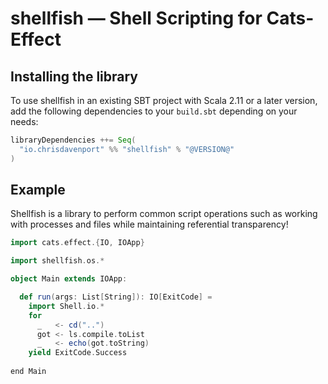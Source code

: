 # shellfish — Shell Scripting for Cats-Effect

## Installing the library

To use shellfish in an existing SBT project with Scala 2.11 or a later version, add the following dependencies to your
`build.sbt` depending on your needs:

```scala
libraryDependencies ++= Seq(
  "io.chrisdavenport" %% "shellfish" % "@VERSION@"
)
```

## Example
Shellfish is a library to perform common script operations such as working with processes and files while maintaining referential transparency! 

```scala 3 mdoc:reset
import cats.effect.{IO, IOApp}

import shellfish.os.* 

object Main extends IOApp: 

  def run(args: List[String]): IO[ExitCode] = 
    import Shell.io.*
    for
      _   <- cd("..")
      got <- ls.compile.toList
      _   <- echo(got.toString)
    yield ExitCode.Success
    
end Main
```